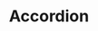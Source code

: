 ---
layout: redirect.njk
tags: 
    - lyne_de
    - lyne_components_de
    - page
key: accordion-folder-lyne_de
title: Accordion
parent: components-lyne_de
keywords: accordion, expansion-panel, expansion, panel
order: 10
redirect: accordion/
---